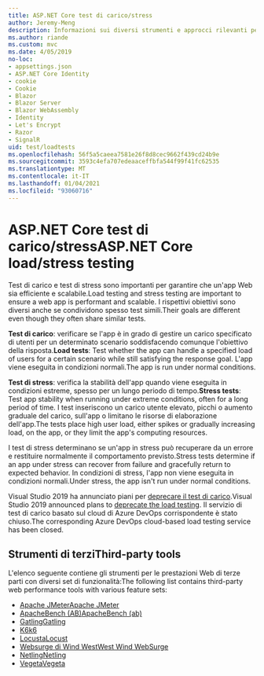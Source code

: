 ```yaml
---
title: ASP.NET Core test di carico/stress
author: Jeremy-Meng
description: Informazioni sui diversi strumenti e approcci rilevanti per test di carico e test di stress ASP.NET Core app.
ms.author: riande
ms.custom: mvc
ms.date: 4/05/2019
no-loc:
- appsettings.json
- ASP.NET Core Identity
- cookie
- Cookie
- Blazor
- Blazor Server
- Blazor WebAssembly
- Identity
- Let's Encrypt
- Razor
- SignalR
uid: test/loadtests
ms.openlocfilehash: 56f5a5caeea7581e26f8d8cec9662f439cd24b9e
ms.sourcegitcommit: 3593c4efa707edeaaceffbfa544f99f41fc62535
ms.translationtype: MT
ms.contentlocale: it-IT
ms.lasthandoff: 01/04/2021
ms.locfileid: "93060716"
---
```

# <a name="aspnet-core-loadstress-testing"></a><span data-ttu-id="ebb62-103">ASP.NET Core test di carico/stress</span><span class="sxs-lookup"><span data-stu-id="ebb62-103">ASP.NET Core load/stress testing</span></span>

<span data-ttu-id="ebb62-104">Test di carico e test di stress sono importanti per garantire che un'app Web sia efficiente e scalabile.</span><span class="sxs-lookup"><span data-stu-id="ebb62-104">Load testing and stress testing are important to ensure a web app is performant and scalable.</span></span> <span data-ttu-id="ebb62-105">I rispettivi obiettivi sono diversi anche se condividono spesso test simili.</span><span class="sxs-lookup"><span data-stu-id="ebb62-105">Their goals are different even though they often share similar tests.</span></span>

<span data-ttu-id="ebb62-106">**Test di carico**: verificare se l'app è in grado di gestire un carico specificato di utenti per un determinato scenario soddisfacendo comunque l'obiettivo della risposta.</span><span class="sxs-lookup"><span data-stu-id="ebb62-106">**Load tests**: Test whether the app can handle a specified load of users for a certain scenario while still satisfying the response goal.</span></span> <span data-ttu-id="ebb62-107">L'app viene eseguita in condizioni normali.</span><span class="sxs-lookup"><span data-stu-id="ebb62-107">The app is run under normal conditions.</span></span>

<span data-ttu-id="ebb62-108">**Test di stress**: verifica la stabilità dell'app quando viene eseguita in condizioni estreme, spesso per un lungo periodo di tempo.</span><span class="sxs-lookup"><span data-stu-id="ebb62-108">**Stress tests**: Test app stability when running under extreme conditions, often for a long period of time.</span></span> <span data-ttu-id="ebb62-109">I test inseriscono un carico utente elevato, picchi o aumento graduale del carico, sull'app o limitano le risorse di elaborazione dell'app.</span><span class="sxs-lookup"><span data-stu-id="ebb62-109">The tests place high user load, either spikes or gradually increasing load, on the app, or they limit the app's computing resources.</span></span>

<span data-ttu-id="ebb62-110">I test di stress determinano se un'app in stress può recuperare da un errore e restituire normalmente il comportamento previsto.</span><span class="sxs-lookup"><span data-stu-id="ebb62-110">Stress tests determine if an app under stress can recover from failure and gracefully return to expected behavior.</span></span> <span data-ttu-id="ebb62-111">In condizioni di stress, l'app non viene eseguita in condizioni normali.</span><span class="sxs-lookup"><span data-stu-id="ebb62-111">Under stress, the app isn't run under normal conditions.</span></span>

<span data-ttu-id="ebb62-112">Visual Studio 2019 ha annunciato piani per [deprecare il test di carico](https://devblogs.microsoft.com/devops/cloud-based-load-testing-service-eol/).</span><span class="sxs-lookup"><span data-stu-id="ebb62-112">Visual Studio 2019 announced plans to [deprecate the load testing](https://devblogs.microsoft.com/devops/cloud-based-load-testing-service-eol/).</span></span> <span data-ttu-id="ebb62-113">Il servizio di test di carico basato sul cloud di Azure DevOps corrispondente è stato chiuso.</span><span class="sxs-lookup"><span data-stu-id="ebb62-113">The corresponding Azure DevOps cloud-based load testing service has been closed.</span></span>

## <a name="third-party-tools"></a><span data-ttu-id="ebb62-114">Strumenti di terzi</span><span class="sxs-lookup"><span data-stu-id="ebb62-114">Third-party tools</span></span>

<span data-ttu-id="ebb62-115">L'elenco seguente contiene gli strumenti per le prestazioni Web di terze parti con diversi set di funzionalità:</span><span class="sxs-lookup"><span data-stu-id="ebb62-115">The following list contains third-party web performance tools with various feature sets:</span></span>

* [<span data-ttu-id="ebb62-116">Apache JMeter</span><span class="sxs-lookup"><span data-stu-id="ebb62-116">Apache JMeter</span></span>](https://jmeter.apache.org/)
* [<span data-ttu-id="ebb62-117">ApacheBench (AB)</span><span class="sxs-lookup"><span data-stu-id="ebb62-117">ApacheBench (ab)</span></span>](https://httpd.apache.org/docs/2.4/programs/ab.html)
* [<span data-ttu-id="ebb62-118">Gatling</span><span class="sxs-lookup"><span data-stu-id="ebb62-118">Gatling</span></span>](https://gatling.io/)
* [<span data-ttu-id="ebb62-119">K6</span><span class="sxs-lookup"><span data-stu-id="ebb62-119">k6</span></span>](https://k6.io)
* [<span data-ttu-id="ebb62-120">Locusta</span><span class="sxs-lookup"><span data-stu-id="ebb62-120">Locust</span></span>](https://locust.io/)
* [<span data-ttu-id="ebb62-121">Websurge di Wind West</span><span class="sxs-lookup"><span data-stu-id="ebb62-121">West Wind WebSurge</span></span>](https://websurge.west-wind.com/)
* [<span data-ttu-id="ebb62-122">Netling</span><span class="sxs-lookup"><span data-stu-id="ebb62-122">Netling</span></span>](https://github.com/hallatore/Netling)
* [<span data-ttu-id="ebb62-123">Vegeta</span><span class="sxs-lookup"><span data-stu-id="ebb62-123">Vegeta</span></span>](https://github.com/tsenart/vegeta)
